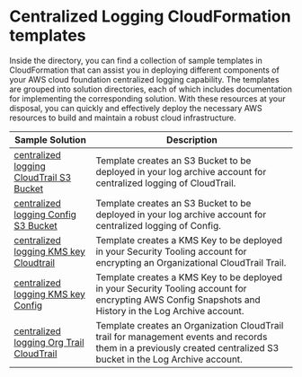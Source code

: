 # Centralized Logging  CloudFormation templates

Inside the directory, you can find a collection of sample templates in CloudFormation that can assist you in deploying different components of your AWS cloud foundation centralized logging capability. The templates are grouped into solution directories, each of which includes documentation for implementing the corresponding solution. With these resources at your disposal, you can quickly and effectively deploy the necessary AWS resources to build and maintain a robust cloud infrastructure.

| Sample Solution | Description |
| --------------- | ----------- |
| [centralized logging CloudTrail S3 Bucket](./centralized-logging-cloudtrail-s3-bucket/) | Template creates an S3 Bucket to be deployed in your log archive account for centralized logging of CloudTrail. |
| [centralized logging Config S3 Bucket](./centralized-logging-config-s3-bucket/)  | Template creates an S3 Bucket to be deployed in your log archive account for centralized logging of Config. |
| [centralized logging KMS key Cloudtrail](./centralized-logging-kms-key-cloudtrail/) | Template creates a KMS Key to be deployed in your Security Tooling account for encrypting an Organizational CloudTrail Trail. |
| [centralized logging KMS key Config](./centralized-logging-kms-key-config/) | Template creates a KMS Key to be deployed in your Security Tooling account for encrypting AWS Config Snapshots and History in the Log Archive account. |
| [centralized logging Org Trail CloudTrail](./centralized-logging-org-trail-cloudtrail/) | Template creates an Organization CloudTrail trail for management events and records them in a previously created centralized S3 bucket in the Log Archive account. |
